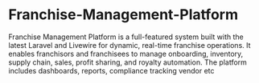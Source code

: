 # Franchise-Management-Platform
Franchise Management Platform is a full-featured system built with the latest Laravel and Livewire for dynamic, real-time franchise operations. It enables franchisors and franchisees to manage onboarding, inventory, supply chain, sales, profit sharing, and royalty automation. The platform includes dashboards, reports, compliance tracking vendor etc
